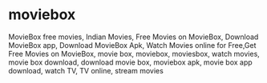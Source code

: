 # moviebox
MovieBox free movies, Indian Movies, Free Movies on MovieBox, Download MovieBox app, Download MovieBox Apk,  Watch Movies online for Free,Get Free Movies on MovieBox, movie box, moviebox, moviesbox, watch movies, movie box download, download movie box, moviebox apk, movie box app download, watch TV, TV online,  stream movies
